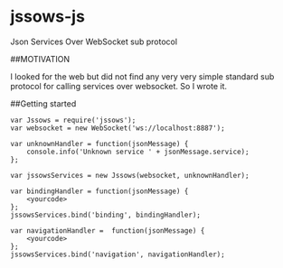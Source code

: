 # jssows-js
Json Services Over WebSocket sub protocol

##MOTIVATION

I looked for the web but did not find any very very simple standard sub protocol for calling services over websocket.
So I wrote it.

##Getting started


    var Jssows = require('jssows');
    var websocket = new WebSocket('ws://localhost:8887');
    
    var unknownHandler = function(jsonMessage) {
        console.info('Unknown service ' + jsonMessage.service);
    };
    
    var jssowsServices = new Jssows(websocket, unknownHandler);
    
    var bindingHandler = function(jsonMessage) {
        <yourcode>
    };
    jssowsServices.bind('binding', bindingHandler);
    
    var navigationHandler =  function(jsonMessage) {
        <yourcode>
    };
    jssowsServices.bind('navigation', navigationHandler);



